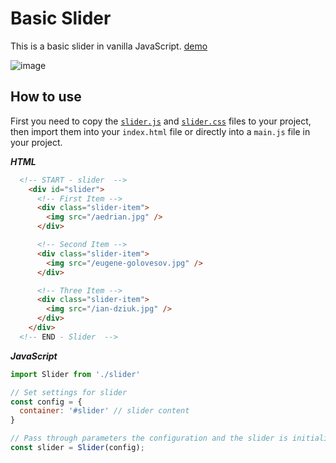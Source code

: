 # Basic Slider

This is a basic slider in vanilla JavaScript. [demo](https://munozrc.github.io/basic-slider/)

![image](https://user-images.githubusercontent.com/47870821/154862099-ff6161e3-e2d2-4ae8-8d74-046640ba39c8.png)


## How to use

First you need to copy the [`slider.js`](https://raw.githubusercontent.com/munozrc/basic-slider/main/src/lib/slider.js) and [`slider.css`](https://raw.githubusercontent.com/munozrc/basic-slider/main/src/lib/slider.css) files to your project, then import them into your `index.html` file or directly into a `main.js` file in your project.

***HTML***

```html
  <!-- START - slider  -->
    <div id="slider">
      <!-- First Item -->
      <div class="slider-item">
        <img src="/aedrian.jpg" />
      </div>

      <!-- Second Item -->
      <div class="slider-item">
        <img src="/eugene-golovesov.jpg" />
      </div>

      <!-- Three Item -->
      <div class="slider-item">
        <img src="/ian-dziuk.jpg" />
      </div>
    </div>
  <!-- END - Slider  -->
```

***JavaScript***

```javascript
import Slider from './slider'

// Set settings for slider
const config = {
  container: '#slider' // slider content
}

// Pass through parameters the configuration and the slider is initialized
const slider = Slider(config);

```

